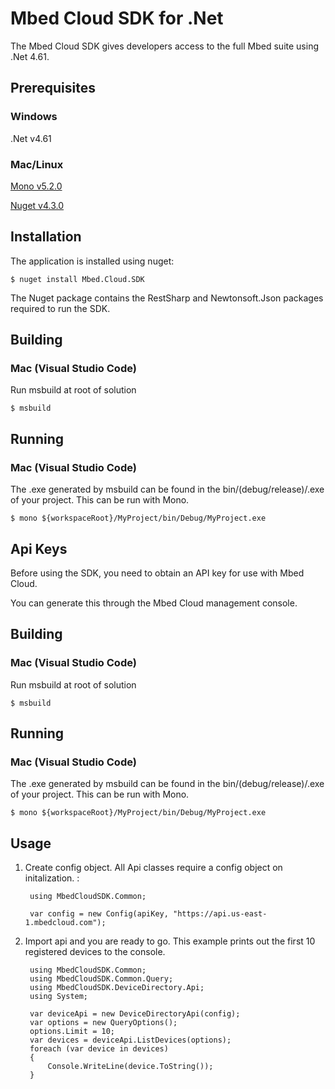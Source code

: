 # Mbed Cloud SDK for .Net

The Mbed Cloud SDK gives developers access to the full Mbed suite using .Net 4.61.

## Prerequisites

### Windows

.Net v4.61

### Mac/Linux

[Mono v5.2.0](http://www.mono-project.com/download/)

[Nuget v4.3.0](https://docs.microsoft.com/en-us/nuget/tools/nuget-exe-cli-reference)

## Installation

The application is installed using nuget:

    $ nuget install Mbed.Cloud.SDK
    
The Nuget package contains the RestSharp and Newtonsoft.Json packages required to run the SDK.

## Building

### Mac (Visual Studio Code)

Run msbuild at root of solution

    $ msbuild

## Running

### Mac (Visual Studio Code)

The .exe generated by msbuild can be found in the bin/(debug/release)/<project-name>.exe of your project. This can be run with Mono.

    $ mono ${workspaceRoot}/MyProject/bin/Debug/MyProject.exe
    
## Api Keys

Before using the SDK, you need to obtain an API key for use with Mbed Cloud.

You can generate this through the Mbed Cloud management console.

## Building

### Mac (Visual Studio Code)

Run msbuild at root of solution

    $ msbuild

## Running

### Mac (Visual Studio Code)

The .exe generated by msbuild can be found in the bin/(debug/release)/<project-name>.exe of your project. This can be run with Mono.

    $ mono ${workspaceRoot}/MyProject/bin/Debug/MyProject.exe

## Usage

1. Create config object. All Api classes require a config object on initalization. :

        using MbedCloudSDK.Common;

        var config = new Config(apiKey, "https://api.us-east-1.mbedcloud.com");

2. Import api and you are ready to go. This example prints out the first 10 registered devices to the console. 

        using MbedCloudSDK.Common;
        using MbedCloudSDK.Common.Query;
        using MbedCloudSDK.DeviceDirectory.Api;
        using System;

        var deviceApi = new DeviceDirectoryApi(config);
        var options = new QueryOptions();
        options.Limit = 10;
        var devices = deviceApi.ListDevices(options);
        foreach (var device in devices)
        {
            Console.WriteLine(device.ToString());
        }

